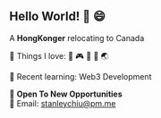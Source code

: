 ## Hello World! 👋 :smile:

A **HongKonger** relocating to Canada

:yellow_heart: Things I love: :basketball: :video_game: :cookie: :snake: :earth_asia:

:book: Recent learning: Web3 Development

:eyes: **Open To New Opportunities** <br />
:email: Email: stanleychiu@pm.me

